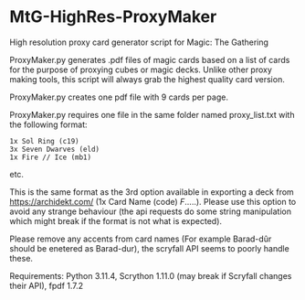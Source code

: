 # MtG-HighRes-ProxyMaker
High resolution proxy card generator script for Magic: The Gathering

ProxyMaker.py generates .pdf files of magic cards based on a list of cards for the purpose of proxying cubes or magic decks. Unlike other proxy making tools, this script will always grab the highest quality card version.

ProxyMaker.py creates one pdf file with 9 cards per page.

ProxyMaker.py requires one file in the same folder named proxy_list.txt with the following format:

```
1x Sol Ring (c19)
3x Seven Dwarves (eld)
1x Fire // Ice (mb1)
```
etc.

This is the same format as the 3rd option available in exporting a deck from https://archidekt.com/ (1x Card Name (code) *F*.....). Please use this option to avoid any strange behaviour (the api requests do some string manipulation which might break if the format is not what is expected).

Please remove any accents from card names (For example Barad-dûr should be enetered as Barad-dur), the scryfall API seems to poorly handle these.

Requirements:
Python 3.11.4, Scrython 1.11.0 (may break if Scryfall changes their API), fpdf 1.7.2


